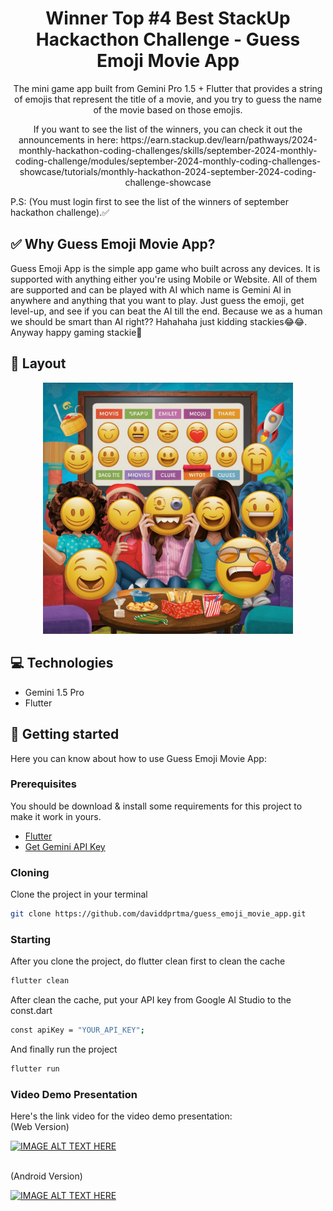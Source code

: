 <h1 align="center" style="font-weight: bold;">Winner Top #4 Best StackUp Hackacthon Challenge - Guess Emoji Movie App </h1>


<p align="center">The mini game app built from Gemini Pro 1.5 + Flutter that provides a string of emojis that represent the title of a movie, and you try to guess the name of the movie based on those emojis.</p>

<p align="center">If you want to see the list of the winners, you can check it out the announcements in here: https://earn.stackup.dev/learn/pathways/2024-monthly-hackathon-coding-challenges/skills/september-2024-monthly-coding-challenge/modules/september-2024-monthly-coding-challenges-showcase/tutorials/monthly-hackathon-2024-september-2024-coding-challenge-showcase </p> P.S: (You must login first to see the list of the winners of september hackathon challenge).✅

<br>

<h2 id="choose_me">✅ Why Guess Emoji Movie App?</h2>
<p>
Guess Emoji App is the simple app game who built across any devices. It is supported with anything either you're using Mobile or Website. All of them are supported and can be played with AI which name is Gemini AI in anywhere and anything that you want to play. Just guess the emoji, get level-up, and see if you can beat the AI till the end. Because we as a human we should be smart than AI right?? Hahahaha just kidding stackies😂😂. Anyway happy gaming stackie🙏
</p>

<h2 id="layout">🎨 Layout</h2>

<p align="center">

<img src="https://github.com/daviddprtma/guess_emoji_movie_app/blob/main/assets/images/movie.jpeg" alt="Random Image" width="400px">
</p>

<h2 id="technologies">💻 Technologies</h2>

- Gemini 1.5 Pro
- Flutter

<h2 id="started">🚀 Getting started</h2>

Here you can know about how to use Guess Emoji Movie App:

<h3>Prerequisites</h3>

You should be download & install some requirements for this project to make it work in yours.

- [Flutter](https://docs.flutter.dev/get-started/install?_gl=1*uhntjc*_gcl_aw*R0NMLjE3MjUwMjUyNDIuQ2owS0NRancyOFcyQmhDN0FSSXNBUGVycmNJa1lQaGZYdm03ZjA4NjB6MklJcTE0SWtwWU55UjBiZ3I5TlFNaGVPdjRtb2x5YkFURXNlZ2FBcE1ORUFMd193Y0I.*_gcl_dc*R0NMLjE3MjUwMjUyNDIuQ2owS0NRancyOFcyQmhDN0FSSXNBUGVycmNJa1lQaGZYdm03ZjA4NjB6MklJcTE0SWtwWU55UjBiZ3I5TlFNaGVPdjRtb2x5YkFURXNlZ2FBcE1ORUFMd193Y0I.*_ga*MTQ2ODM1MjI4LjE3MTMzMTg4OTI.*_ga_04YGWK0175*MTcyNTAyNTI0Mi4xNi4wLjE3MjUwMjUyNDIuMC4wLjA.)
- [Get Gemini API Key](https://ai.google.dev/aistudio?gad_source=1&gclid=Cj0KCQjw28W2BhC7ARIsAPerrcKnAljftoX4CjbbVuUen1k7xzvn6glbkbOIoJMYb9rr6m0y2FNXNUcaAsLmEALw_wcB)

<h3>Cloning</h3>

Clone the project in your terminal
```bash
git clone https://github.com/daviddprtma/guess_emoji_movie_app.git
```

<h3>Starting</h3>

After you clone the project, do flutter clean first to clean the cache

```bash
flutter clean
```

After clean the cache, put your API key from Google AI Studio to the const.dart 

```bash
const apiKey = "YOUR_API_KEY";
```

And finally run the project

```bash
flutter run
```

### Video Demo Presentation
Here's the link video for the video demo presentation: 
<br>
(Web Version)
<br>

[![IMAGE ALT TEXT HERE](https://img.youtube.com/vi/yMV_3vGLsnk/0.jpg)](https://www.youtube.com/watch?v=yMV_3vGLsnk)

<br>
(Android Version)
<br>

[![IMAGE ALT TEXT HERE](https://img.youtube.com/vi/j2-GTGuXK2o/0.jpg)](https://www.youtube.com/watch?v=j2-GTGuXK2o)
